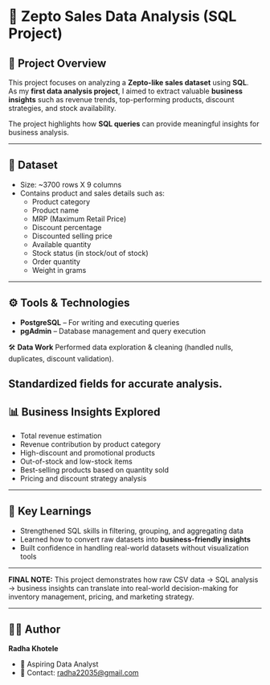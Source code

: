 # 🛒 Zepto Sales Data Analysis (SQL Project)

## 📌 Project Overview
This project focuses on analyzing a **Zepto-like sales dataset** using **SQL**.  
As my **first data analysis project**, I aimed to extract valuable **business insights** such as revenue trends, top-performing products, discount strategies, and stock availability.  

The project highlights how **SQL queries** can provide meaningful insights for business analysis.

---
## 📂 Dataset
- Size: ~3700 rows X 9 columns   
- Contains product and sales details such as:  
  - Product category  
  - Product name  
  - MRP (Maximum Retail Price)  
  - Discount percentage  
  - Discounted selling price  
  - Available quantity  
  - Stock status (in stock/out of stock)  
  - Order quantity  
  - Weight in grams  

---
## ⚙️ Tools & Technologies
- **PostgreSQL** – For writing and executing queries  
- **pgAdmin** – Database management and query execution  

🛠️ **Data Work**
Performed data exploration & cleaning (handled nulls, duplicates, discount validation).

Standardized fields for accurate analysis.
---
## 📊 Business Insights Explored
- Total revenue estimation  
- Revenue contribution by product category  
- High-discount and promotional products  
- Out-of-stock and low-stock items  
- Best-selling products based on quantity sold  
- Pricing and discount strategy analysis  

---
## 🚀 Key Learnings
- Strengthened SQL skills in filtering, grouping, and aggregating data  
- Learned how to convert raw datasets into **business-friendly insights**  
- Built confidence in handling real-world datasets without visualization tools  

---
**FINAL NOTE:**
This project demonstrates how raw CSV data → SQL analysis → business insights can translate into real-world decision-making for inventory management, pricing, and marketing strategy.

---
## 👩‍💻 Author
**Radha Khotele**  
- 💼 Aspiring Data Analyst     
- 📧 Contact: radha22035@gmail.com  

